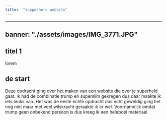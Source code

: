 ```yaml
---
title:  "supperhero website"
---
```


---
banner:  "./assets/images/IMG_3771.JPG"
---
## titel 1

lorem
<!--more-->

## de start

Deze opdracht ging over het maken van een website die over je superheld gaat.
Ik had de combinatie trump en superslim gekregen dus daar maakte ik iets leuks van.
Het was de eeste echte opdracht dus echt geweldig ging het nog niet maar met veel wilskracht 
geraakte ik er wel.
Voornamelijk omdat trump geen onbekend persoon is dus kreeg ik een heleboel materiaal.
